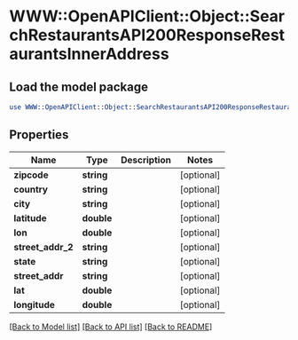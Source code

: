 # WWW::OpenAPIClient::Object::SearchRestaurantsAPI200ResponseRestaurantsInnerAddress

## Load the model package
```perl
use WWW::OpenAPIClient::Object::SearchRestaurantsAPI200ResponseRestaurantsInnerAddress;
```

## Properties
Name | Type | Description | Notes
------------ | ------------- | ------------- | -------------
**zipcode** | **string** |  | [optional] 
**country** | **string** |  | [optional] 
**city** | **string** |  | [optional] 
**latitude** | **double** |  | [optional] 
**lon** | **double** |  | [optional] 
**street_addr_2** | **string** |  | [optional] 
**state** | **string** |  | [optional] 
**street_addr** | **string** |  | [optional] 
**lat** | **double** |  | [optional] 
**longitude** | **double** |  | [optional] 

[[Back to Model list]](../README.md#documentation-for-models) [[Back to API list]](../README.md#documentation-for-api-endpoints) [[Back to README]](../README.md)


